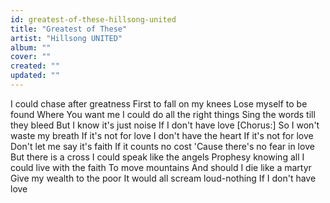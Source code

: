 ```yaml
---
id: greatest-of-these-hillsong-united
title: "Greatest of These"
artist: "Hillsong UNITED"
album: ""
cover: ""
created: ""
updated: ""
---
```


I could chase after greatness
First to fall on my knees
Lose myself to be found
Where You want me
I could do all the right things
Sing the words till they bleed
But I know it's just noise
If I don't have love
[Chorus:]
So I won't waste my breath
If it's not for love
I don't have the heart
If it's not for love
Don't let me say it's faith
If it counts no cost
'Cause there's no fear in love
But there is a cross
I could speak like the angels
Prophesy knowing all
I could live with the faith
To move mountains
And should I die like a martyr
Give my wealth to the poor
It would all scream loud-nothing
If I don't have love